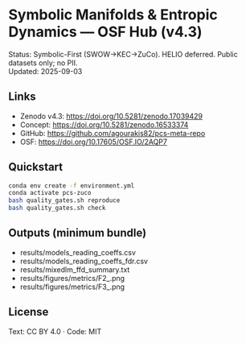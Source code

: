 # Symbolic Manifolds & Entropic Dynamics — OSF Hub (v4.3)

Status: Symbolic-First (SWOW→KEC→ZuCo). HELIO deferred. Public datasets only; no PII.  
Updated: 2025-09-03

## Links
- Zenodo v4.3: https://doi.org/10.5281/zenodo.17039429
- Concept: https://doi.org/10.5281/zenodo.16533374
- GitHub: https://github.com/agourakis82/pcs-meta-repo
- OSF: https://doi.org/10.17605/OSF.IO/2AQP7

## Quickstart
```bash
conda env create -f environment.yml
conda activate pcs-zuco
bash quality_gates.sh reproduce
bash quality_gates.sh check
```

## Outputs (minimum bundle)
- results/models_reading_coeffs.csv
- results/models_reading_coeffs_fdr.csv
- results/mixedlm_ffd_summary.txt
- results/figures/metrics/F2_.png
- results/figures/metrics/F3_.png

## License
Text: CC BY 4.0 · Code: MIT

